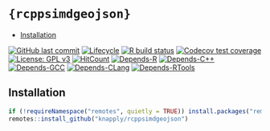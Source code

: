 `{rcppsimdgeojson}`
================

  - [Installation](#installation)

<!-- README.Rmd generates README.md. -->

<!-- badges: start -->

[![GitHub last
commit](https://img.shields.io/github/last-commit/knapply/rcppsimdgeojson.svg)](https://github.com/knapply/rcppsimdgeojson/commits/master)
[![Lifecycle](https://img.shields.io/badge/lifecycle-experimental-orange.svg)](https://www.tidyverse.org/lifecycle/#experimental)
[![R build
status](https://github.com/knapply/rcppsimdgeojson/workflows/R-CMD-check/badge.svg)](https://github.com/knapply/rcppsimdgeojson/actions?workflow=R-CMD-check)
[![Codecov test
coverage](https://codecov.io/gh/knapply/rcppsimdgeojson/branch/master/graph/badge.svg)](https://codecov.io/gh/knapply/rcppsimdgeojson?branch=master)
[![License: GPL
v3](https://img.shields.io/badge/License-GPLv3-blue.svg)](https://www.gnu.org/licenses/gpl-3.0)
[![HitCount](http://hits.dwyl.io/knapply/rcppsimdgeojson.svg)](http://hits.dwyl.io/knapply/rcppsimdgeojson)
[![Depends-R](https://img.shields.io/badge/Depends-GNU_R%20%3E=%204.0-blue.svg)](https://www.r-project.org/)
[![Depends-C++](https://img.shields.io/badge/Depends-C++17-blue.svg)](https://en.cppreference.com/w/cpp/17)
[![Depends-GCC](https://img.shields.io/badge/Depends-GCC%20%3E=%207-red.svg)](https://gcc.gnu.org/)
[![Depends-CLang](https://img.shields.io/badge/Depends-Clang%20%3E=%207-red.svg)](https://clang.llvm.org/)
[![Depends-RTools](https://img.shields.io/badge/Depends-RTools%20%3E=%2040-red.svg)](https://cran.r-project.org/bin/windows/Rtools/)

<!-- badges: end -->

## Installation

``` r
if (!requireNamespace("remotes", quietly = TRUE)) install.packages("remotes")
remotes::install_github("knapply/rcppsimdgeojson")
```
